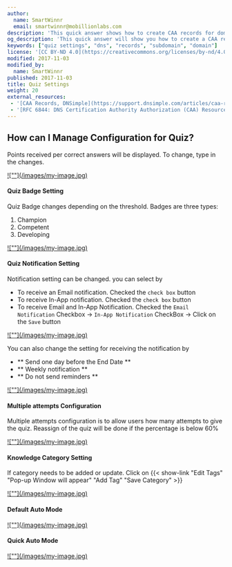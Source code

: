 ```yaml
---
author:
  name: SmartWinnr
  email: smartwinnr@mobillionlabs.com
description: 'This quick answer shows how to create CAA records for domains and subdomains.'
og_description: 'This quick answer will show you how to create a CAA record for domains and subdomains'
keywords: ["quiz settings", "dns", "records", "subdomain", "domain"]
license: '[CC BY-ND 4.0](https://creativecommons.org/licenses/by-nd/4.0)'
modified: 2017-11-03
modified_by:
  name: SmartWinnr
published: 2017-11-03
title: Quiz Settings
weight: 20
external_resources:
 - '[CAA Records, DNSimple](https://support.dnsimple.com/articles/caa-record/)'
 - '[RFC 6844: DNS Certification Authority Authorization (CAA) Resource Record](https://tools.ietf.org/html/rfc6844)'
---
```


## How can I Manage Configuration for Quiz?
Points received per correct answers will be displayed. To change, type in the changes.

<span class="my-gallery">
<a href="https://s3-eu-west-1.amazonaws.com/smartwinnr.app.resource/57d512c664fcef1d30065b0a/question_image57d512c664fcef1d30065b0a_1512722850415.png">![""](/images/my-image.jpg)
</a>
</span>

#### Quiz Badge Setting
Quiz Badge changes depending on the threshold. Badges are three types:

1. Champion
2. Competent
3. Developing

<span class="my-gallery">
<a href="https://s3-eu-west-1.amazonaws.com/smartwinnr.app.resource/57d512c664fcef1d30065b0a/question_image57d512c664fcef1d30065b0a_1512722904436.png">![""](/images/my-image.jpg)
</a>
</span>

#### Quiz Notification Setting
Notification setting can be changed. you can select by

+ To receive an Email notification. Checked the `check box` button
+ To receive In-App notification. Checked the `check box` button
+ To receive Email and In-App Notification. Checked the `Email Notification` Checkbox -> `In-App Notification` CheckBox -> Click on the `Save` button

<span class="my-gallery">
<a href="https://s3-eu-west-1.amazonaws.com/smartwinnr.app.resource/57d512c664fcef1d30065b0a/question_image57d512c664fcef1d30065b0a_1512722995183.png">![""](/images/my-image.jpg)
</a>
</span>

You can also change the setting for receiving the notification by

+ ** Send one day before the End Date **
+ ** Weekly notification **
+ ** Do not send reminders **

<span class="my-gallery">
<a href="https://s3-eu-west-1.amazonaws.com/smartwinnr.app.resource/57d512c664fcef1d30065b0a/question_image57d512c664fcef1d30065b0a_1512723054646.png">![""](/images/my-image.jpg)
</a>
</span>

#### Multiple attempts Configuration
Multiple attempts configuration is to allow users how many attempts to give the quiz. Reassign of the quiz will be done if the percentage is below 60%

<span class="my-gallery">
<a href="https://s3-eu-west-1.amazonaws.com/smartwinnr.app.resource/57d512c664fcef1d30065b0a/question_image57d512c664fcef1d30065b0a_1512723161588.png">![""](/images/my-image.jpg)
</a>
</span>

#### Knowledge Category Setting
If category needs to be added or update. Click on {{< show-link "Edit Tags" "Pop-up Window will appear" "Add Tag" "Save Category" >}}

<span class="my-gallery">
<a href="https://s3-eu-west-1.amazonaws.com/smartwinnr.app.resource/57d512c664fcef1d30065b0a/question_image57d512c664fcef1d30065b0a_1512723207050.png">![""](/images/my-image.jpg)
</a>
</span>

#### Default Auto Mode

<span class="my-gallery">
<a href="https://s3-eu-west-1.amazonaws.com/smartwinnr.app.resource/57d512c664fcef1d30065b0a/question_image57d512c664fcef1d30065b0a_1512723273116.png">![""](/images/my-image.jpg)
</a>
</span>

#### Quick Auto Mode

<span class="my-gallery">
<a href="https://s3-eu-west-1.amazonaws.com/smartwinnr.app.resource/57d512c664fcef1d30065b0a/question_image57d512c664fcef1d30065b0a_1512723331475.png">![""](/images/my-image.jpg)
</a>
</span>
